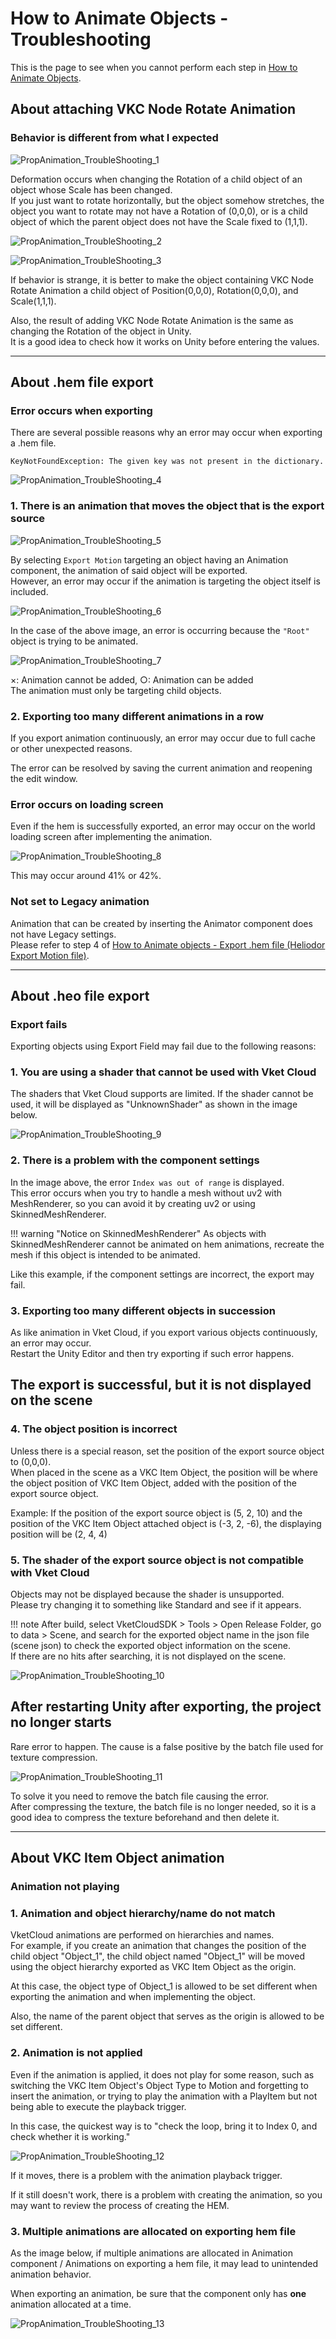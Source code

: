 # How to Animate Objects - Troubleshooting

This is the page to see when you cannot perform each step in [How to Animate Objects](PropAnimation.md).

## About attaching VKC Node Rotate Animation

### Behavior is different from what I expected

![PropAnimation_TroubleShooting_1](./img/PropAnimation_TroubleShooting_1.jpg)

Deformation occurs when changing the Rotation of a child object of an object whose Scale has been changed.<br>
If you just want to rotate horizontally, but the object somehow stretches, the object you want to rotate may not have a Rotation of (0,0,0), or is a child object of which the parent object does not have the  Scale fixed to (1,1,1).

![PropAnimation_TroubleShooting_2](./img/PropAnimation_TroubleShooting_2.jpg)

![PropAnimation_TroubleShooting_3](./img/PropAnimation_TroubleShooting_3.jpg)

If behavior is strange, it is better to make the object containing VKC Node Rotate Animation a child object of Position(0,0,0), Rotation(0,0,0), and Scale(1,1,1).

Also, the result of adding VKC Node Rotate Animation is the same as changing the Rotation of the object in Unity. <br>
It is a good idea to check how it works on Unity before entering the values.

---

## About .hem file export

### Error occurs when exporting

There are several possible reasons why an error may occur when exporting a .hem file.

`KeyNotFoundException: The given key was not present in the dictionary.`

![PropAnimation_TroubleShooting_4](./img/PropAnimation_TroubleShooting_4.jpg)

### 1. There is an animation that moves the object that is the export source

![PropAnimation_TroubleShooting_5](./img/PropAnimation_TroubleShooting_5.jpg)

By selecting `Export Motion` targeting an object having an Animation component, the animation of said object will be exported.<br>
However, an error may occur if the animation is targeting the object itself is included.

![PropAnimation_TroubleShooting_6](./img/PropAnimation_TroubleShooting_6.jpg)

In the case of the above image, an error is occurring because the `"Root"` object is trying to be animated.

![PropAnimation_TroubleShooting_7](./img/PropAnimation_TroubleShooting_7.jpg)

×: Animation cannot be added, ○: Animation can be added<br>
The animation must only be targeting child objects.

### 2. Exporting too many different animations in a row

If you export animation continuously, an error may occur due to full cache or other unexpected reasons.

The error can be resolved by saving the current animation and reopening the edit window.

### Error occurs on loading screen

Even if the hem is successfully exported, an error may occur on the world loading screen after implementing the animation.

![PropAnimation_TroubleShooting_8](./img/PropAnimation_TroubleShooting_8.jpg)

This may occur around 41% or 42%.

### Not set to Legacy animation

Animation that can be created by inserting the Animator component does not have Legacy settings. <br>
Please refer to step 4 of [How to Animate objects - Export .hem file (Heliodor Export Motion file)](PropAnimation.md#export-hem-file-heliodor-export-motion-file).

---

## About .heo file export

### Export fails

Exporting objects using Export Field may fail due to the following reasons:

### 1. You are using a shader that cannot be used with Vket Cloud

The shaders that Vket Cloud supports are limited.
If the shader cannot be used, it will be displayed as "UnknownShader" as shown in the image below.

![PropAnimation_TroubleShooting_9](./img/PropAnimation_TroubleShooting_9.jpg)

### 2. There is a problem with the component settings

In the image above, the error `Index was out of range` is displayed. <br>
This error occurs when you try to handle a mesh without uv2 with MeshRenderer, so you can avoid it by creating uv2 or using SkinnedMeshRenderer.

!!! warning "Notice on SkinnedMeshRenderer"
    As objects with SkinnedMeshRenderer cannot be animated on hem animations, recreate the mesh if this object is intended to be animated.

Like this example, if the component settings are incorrect, the export may fail.

### 3. Exporting too many different objects in succession

As like animation in Vket Cloud, if you export various objects continuously, an error may occur. <br>
Restart the Unity Editor and then try exporting if such error happens.

## The export is successful, but it is not displayed on the scene

### 4. The object position is incorrect

Unless there is a special reason, set the position of the export source object to (0,0,0). <br>
When placed in the scene as a VKC Item Object, the position will be where the object position of VKC Item Object, added with the position of the export source object.

Example: If the position of the export source object is (5, 2, 10) and the position of the VKC Item Object attached object is (-3, 2, -6), the displaying position will be (2, 4, 4)

### 5. The shader of the export source object is not compatible with Vket Cloud

Objects may not be displayed because the shader is unsupported. <br>
Please try changing it to something like Standard and see if it appears.

!!! note
        After build, select VketCloudSDK > Tools > Open Release Folder, go to data > Scene, and search for the exported object name in the json file (scene json) to check the exported object information on the scene. <br>
        If there are no hits after searching, it is not displayed on the scene.

![PropAnimation_TroubleShooting_10](./img/PropAnimation_TroubleShooting_10.jpg)

## After restarting Unity after exporting, the project no longer starts

Rare error to happen.
The cause is a false positive by the batch file used for texture compression.

![PropAnimation_TroubleShooting_11](./img/PropAnimation_TroubleShooting_11.jpg)

To solve it you need to remove the batch file causing the error. <br>
After compressing the texture, the batch file is no longer needed, so it is a good idea to compress the texture beforehand and then delete it.

---

## About VKC Item Object animation

### Animation not playing

### 1. Animation and object hierarchy/name do not match

VketCloud animations are performed on hierarchies and names. <br>
For example, if you create an animation that changes the position of the child object "Object_1", the child object named "Object_1" will be moved using the object hierarchy exported as VKC Item Object as the origin.

At this case, the object type of Object_1 is allowed to be set different when exporting the animation and when implementing the object.

Also, the name of the parent object that serves as the origin is allowed to be set different.

### 2. Animation is not applied

Even if the animation is applied, it does not play for some reason, such as switching the VKC Item Object's Object Type to Motion and forgetting to insert the animation, or trying to play the animation with a PlayItem but not being able to execute the playback trigger.

In this case, the quickest way is to "check the loop, bring it to Index 0, and check whether it is working."

![PropAnimation_TroubleShooting_12](./img/PropAnimation_TroubleShooting_12.jpg)

If it moves, there is a problem with the animation playback trigger.

If it still doesn't work, there is a problem with creating the animation, so you may want to review the process of creating the HEM.

### 3. Multiple animations are allocated on exporting hem file

As the image below, if multiple animations are allocated in Animation component / Animations on exporting a hem file, it may lead to unintended animation behavior.

When exporting an animation, be sure that the component only has **one** animation allocated at a time.

![PropAnimation_TroubleShooting_13](./img/PropAnimation_TroubleShooting_13.jpg)
